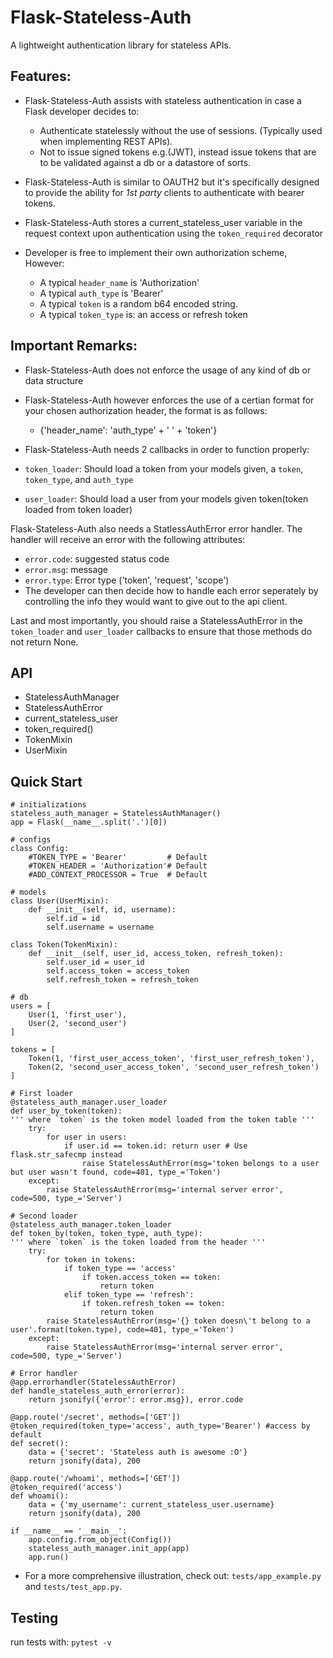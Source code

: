 # Flask-Stateless-Auth

A lightweight authentication library for stateless APIs.


## Features:

- Flask-Stateless-Auth assists with stateless authentication in case a Flask developer decides to:
    - Authenticate statelessly without the use of sessions. (Typically used when implementing REST APIs).
    - Not to issue signed tokens e.g.(JWT), instead issue tokens that are to be validated against a db or a datastore of sorts.

- Flask-Stateless-Auth is similar to OAUTH2 but it's specifically designed to provide the ability for *1st party* clients to authenticate with bearer tokens.
- Flask-Stateless-Auth stores a current_stateless_user variable in the request context upon authentication using the `token_required` decorator

- Developer is free to implement their own authorization scheme, However:
    - A typical `header_name` is 'Authorization'
    - A typical `auth_type` is 'Bearer'
    - A typical `token` is a random b64 encoded string.
    - A typical `token_type` is: an access or refresh token

## Important Remarks:

- Flask-Stateless-Auth does not enforce the usage of any kind of db or data structure
- Flask-Stateless-Auth however enforces the use of a certian format for your chosen authorization header, the format is as follows:
    - {'header_name': 'auth_type' + ' ' + 'token'}

- Flask-Stateless-Auth needs 2 callbacks in order to function properly:

- `token_loader`: Should load a token from your models given, a `token`, `token_type`, and `auth_type`
- `user_loader`: Should load a user from your models given token(token loaded from token loader)

Flask-Stateless-Auth also needs a StatlessAuthError error handler. The handler will receive an error with the following attributes:

- `error.code`: suggested status code
- `error.msg`: message
- `error.type`: Error type ('token', 'request', 'scope')
- The developer can then decide how to handle each error seperately by controlling the info they would want to give out to the api client.

Last and most importantly, you should raise a StatelessAuthError in the `token_loader` and `user_loader` callbacks to ensure that those methods do not return None.

## API

- StatelessAuthManager
- StatelessAuthError
- current_stateless_user
- token_required()
- TokenMixin
- UserMixin

## Quick Start 

    # initializations
    stateless_auth_manager = StatelessAuthManager()
    app = Flask(__name__.split('.')[0])
    
    # configs
    class Config:
        #TOKEN_TYPE = 'Bearer'         # Default
        #TOKEN_HEADER = 'Authorization'# Default
        #ADD_CONTEXT_PROCESSOR = True  # Default
    
    # models
    class User(UserMixin):
        def __init__(self, id, username):
            self.id = id
            self.username = username
    
    class Token(TokenMixin):
        def __init__(self, user_id, access_token, refresh_token):
            self.user_id = user_id
            self.access_token = access_token
            self.refresh_token = refresh_token 
    
    # db
    users = [
        User(1, 'first_user'),
        User(2, 'second_user')
    ]
    
    tokens = [
        Token(1, 'first_user_access_token', 'first_user_refresh_token'),
        Token(2, 'second_user_access_token', 'second_user_refresh_token')
    ]
    
    # First loader
    @stateless_auth_manager.user_loader
    def user_by_token(token):
    ''' where `token` is the token model loaded from the token table '''
        try:
            for user in users:
                if user.id == token.id: return user # Use flask.str_safecmp instead
                    raise StatelessAuthError(msg='token belongs to a user but user wasn't found, code=401, type_='Token')
        except:
            raise StatelessAuthError(msg='internal server error', code=500, type_='Server')
    
    # Second loader
    @stateless_auth_manager.token_loader
    def token_by(token, token_type, auth_type):
    ''' where `token` is the token loaded from the header '''
        try:
            for token in tokens:
                if token_type == 'access'
                    if token.access_token == token:
                        return token
                elif token_type == 'refresh':
                    if token.refresh_token == token:
                        return token
            raise StatelessAuthError(msg='{} token doesn\'t belong to a user'.format(token.type), code=401, type_='Token')
        except:
            raise StatelessAuthError(msg='internal server error', code=500, type_='Server')
    
    # Error handler
    @app.errorhandler(StatelessAuthError)
    def handle_stateless_auth_error(error):
        return jsonify({'error': error.msg}), error.code
    
    @app.route('/secret', methods=['GET'])
    @token_required(token_type='access', auth_type='Bearer') #access by default
    def secret():
        data = {'secret': 'Stateless auth is awesome :O'}
        return jsonify(data), 200
    
    @app.route('/whoami', methods=['GET'])
    @token_required('access')
    def whoami():
        data = {'my_username': current_stateless_user.username}
        return jsonify(data), 200
    
    if __name__ == '__main__':
        app.config.from_object(Config())
        stateless_auth_manager.init_app(app)
        app.run()

- For a more comprehensive illustration, check out: `tests/app_example.py` and `tests/test_app.py`.

## Testing
run tests with: `pytest -v`
